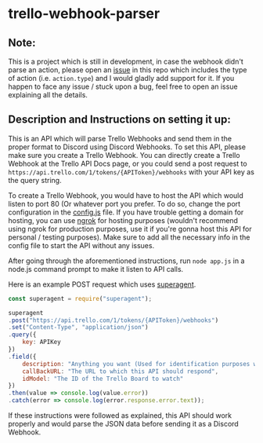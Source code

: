 # trello-webhook-parser

## Note:  
This is a project which is still in development, in case the webhook didn't parse an action, please open an [issue](https://github.com/Santhosh-Annamalai/trello-webhook-parser/issues) in this repo which includes the type of action (i.e. `action.type`) and I would gladly add support for it. If you happen to face any issue / stuck upon a bug, feel free to open an issue explaining all the details.

## Description and Instructions on setting it up:  
This is an API which will parse Trello Webhooks and send them in the proper format to Discord using Discord Webhooks. To set this API, please make sure you create a Trello Webhook. You can directly create a Trello Webhook at the Trello API Docs page, or you could send a post request to `https://api.trello.com/1/tokens/{APIToken}/webhooks` with your API key as the query string.

To create a Trello Webhook, you would have to host the API which would listen to port 80 (Or whatever port you prefer. To do so, change the port configuration in the [config.js](https://github.com/Santhosh-Annamalai/trello-webhook-parser/blob/master/config/config.js) file. If you have trouble getting a domain for hosting, you can use [ngrok](https://ngrok.com/) for hosting purposes (wouldn't recommend using ngrok for production purposes, use it if you're gonna host this API for personal / testing purposes). Make sure to add all the necessary info in the config file to start the API without any issues.

After going through the aforementioned instructions, run `node app.js` in a node.js command prompt to make it listen to API calls.

Here is an example POST request which uses [superagent](http://visionmedia.github.io/superagent).

```js
const superagent = require("superagent");

superagent
.post("https://api.trello.com/1/tokens/{APIToken}/webhooks")
.set("Content-Type", "application/json")
.query({
    key: APIKey
})
.field({
    description: "Anything you want (Used for identification purposes when you view the details of a Webhook. More info about it here: https://developers.trello.com/v1.0/reference#webhook-object-1",
    callBackURL: "The URL to which this API should respond",
    idModel: "The ID of the Trello Board to watch"
})
.then(value => console.log(value.error))
.catch(error => console.log(error.response.error.text));
```

If these instructions were followed as explained, this API should work properly and would parse the JSON data before sending it as a Discord Webhook.